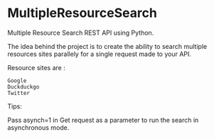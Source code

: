 # MultipleResourceSearch
Multiple Resource Search REST API using Python.

The idea behind the project is to create the ability to search multiple resources sites parallely for a single request made to your API.
 

Resource sites are :

    Google
    Duckduckgo
    Twitter 



Tips:

Pass asynch=1 in Get request as a parameter to run the search in asynchronous mode.
